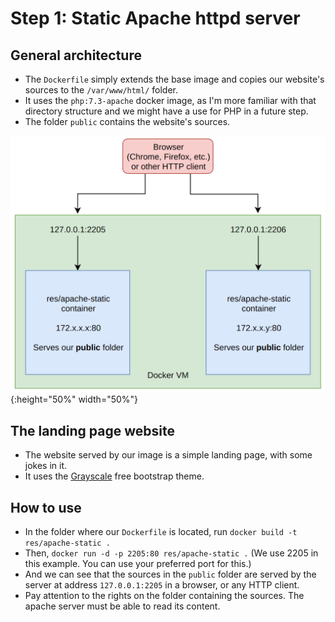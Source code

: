 # Step 1: Static Apache httpd server

## General architecture

- The `Dockerfile` simply extends the base image and copies our website's sources to the `/var/www/html/` folder.
- It uses the `php:7.3-apache` docker image, as I'm more familiar with that directory structure and we might have a use for PHP in a future step.
- The folder `public` contains the website's sources.

![Architecture diagram](../img/apache-static.png){:height="50%" width="50%"}

## The landing page website

- The website served by our image is a simple landing page, with some jokes in it.
- It uses the [Grayscale](https://startbootstrap.com/previews/grayscale/) free bootstrap theme.

## How to use

- In the folder where our `Dockerfile` is located, run `docker build -t res/apache-static .`
- Then, `docker run -d -p 2205:80 res/apache-static .` (We use 2205 in this example. You can use your preferred port for this.)
- And we can see that the sources in the `public` folder are served by the server at address `127.0.0.1:2205` in a browser, or any HTTP client.
- Pay attention to the rights on the folder containing the sources. The apache server must be able to read its content.